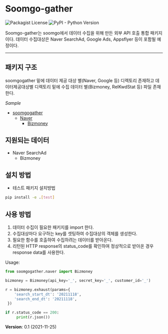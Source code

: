# Soomgo-gather

![Packagist License](https://img.shields.io/badge/license-MIT-green)
![PyPI - Python Version](https://img.shields.io/badge/python->=3.6-blue)

Soomgo-gather는 soomgo에서 데이터 수집을 위해 만든 외부 API 호출 통합 패키지이다.
데이터 수집대상은 Naver SearchAd, Google Ads, Appsflyer 등이 포함될 예정이다.

---

## 패키지 구조

soomgogather 밑에 데이터 제공 대상 별(Naver, Google 등) 디렉토리 존재하고
데이터제공대상별 디렉토리 밑에 수집 데이터 별(Bizmoney, RelKwdStat 등) 파일 존재한다.  

*Sample*
* [soomgogather](./src/soomgogather)
  * [Naver](./src/soomgogather/naver)
    * [Bizmoney](./src/soomgogather/naver/bizmoney.py)


## 지원되는 데이터
* Naver SearchAd
    * Bizmoney
  
## 설치 방법

- 테스트 패키지 설치방법
```bash
pip install -e .[test]
```

## 사용 방법

1. 데이터 수집이 필요한 패키지를 import 한다.
2. 수집대상마다 요구하는 key를 셋팅하여 수집대상의 객체를 생성한다.
3. 필요한 함수를 호출하여 수집하려는 데이터를 받아온다.
4. 리턴된 HTTP response의 status_code를 확인하여 정상적으로 받아온 경우 response data를 사용한다.

Usage:
```python
from soomgogather.naver import Bizmoney

bizmoney = Bizmoney(api_key='_', secret_key='_', customer_id='_')

r = bizmoney.exhaust(params={
    'search_start_dt': '20211118',
    'search_end_dt': '20211118',
 })

if r.status_code == 200:
     print(r.json())
```

**Version**: 0.1 (2021-11-25)


